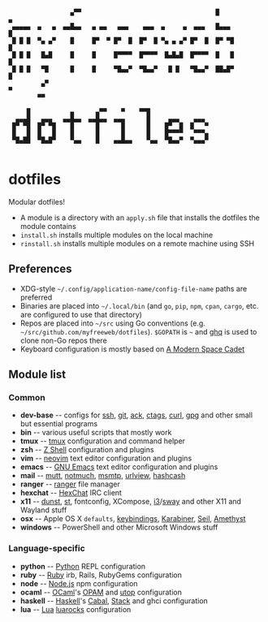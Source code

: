 ```
                                                                             
                 ▄▀▀                                     █                  ▄
 ▄▄▄▄▄  ▄   ▄  ▄▄█▄▄   ▄ ▄▄   ▄▄▄    ▄▄▄  ▄     ▄  ▄▄▄   █▄▄▄              █ 
 █ █ █  ▀▄ ▄▀    █     █▀  ▀ █▀  █  █▀  █ ▀▄ ▄ ▄▀ █▀  █  █▀ ▀█            █  
 █ █ █   █▄█     █     █     █▀▀▀▀  █▀▀▀▀  █▄█▄█  █▀▀▀▀  █   █           █   
 █ █ █   ▀█      █     █     ▀█▄▄▀  ▀█▄▄▀   █ █   ▀█▄▄▀  ██▄█▀          █    
         ▄▀                                                            ▀     
        ▀▀                                                                   
                                                        
     █           ▄      ▄▀▀    ▀    ▀▀█                 
  ▄▄▄█   ▄▄▄   ▄▄█▄▄  ▄▄█▄▄  ▄▄▄      █     ▄▄▄    ▄▄▄  
 █▀ ▀█  █▀ ▀█    █      █      █      █    █▀  █  █   ▀ 
 █   █  █   █    █      █      █      █    █▀▀▀▀   ▀▀▀▄ 
 ▀█▄██  ▀█▄█▀    ▀▄▄    █    ▄▄█▄▄    ▀▄▄  ▀█▄▄▀  ▀▄▄▄▀ 
                                                        

```

# dotfiles

Modular dotfiles!

- A module is a directory with an `apply.sh` file that installs the dotfiles the module contains
- `install.sh` installs multiple modules on the local machine
- `rinstall.sh` installs multiple modules on a remote machine using SSH

## Preferences

- XDG-style `~/.config/application-name/config-file-name` paths are preferred
- Binaries are placed into `~/.local/bin` (and `go`, `pip`, `npm`, `cpan`, `cargo`, etc. are configured to use that directory)
- Repos are placed into `~/src` using Go conventions (e.g. `~/src/github.com/myfreeweb/dotfiles`). `$GOPATH` is `~` and [ghq] is used to clone non-Go repos there
- Keyboard configuration is mostly based on [A Modern Space Cadet]

[ghq]: https://github.com/motemen/ghq
[A Modern Space Cadet]: http://stevelosh.com/blog/2012/10/a-modern-space-cadet/

## Module list

### Common

- **dev-base** -- configs for [ssh], [git], [ack], [ctags], [curl], [gpg] and other small but essential programs
- **bin** -- various useful scripts that mostly work
- **tmux** -- [tmux] configuration and command helper
- **zsh** -- [Z Shell] configuration and plugins
- **vim** -- [neovim] text editor configuration and plugins
- **emacs** -- [GNU Emacs] text editor configuration and plugins
- **mail** -- [mutt], [notmuch], [msmtp], [urlview], [hashcash]
- **ranger** -- [ranger] file manager
- **hexchat** -- [HexChat] IRC client
- **x11** -- [dunst], [st], fontconfig, XCompose, [i3]/[sway] and other X11 and Wayland stuff
- **osx** -- Apple OS X `defaults`, [keybindings], [Karabiner], [Seil], [Amethyst]
- **windows** -- PowerShell and other Microsoft Windows stuff

[ssh]: http://www.openssh.com
[git]: http://git-scm.com
[ack]: http://beyondgrep.com
[ctags]: http://ctags.sourceforge.net
[curl]: http://curl.haxx.se
[gpg]: https://www.gnupg.org
[tmux]: http://tmux.sourceforge.net
[Z Shell]: http://zsh.sourceforge.net
[neovim]: https://github.com/neovim/neovim
[GNU Emacs]: https://www.gnu.org/software/emacs/
[keybindings]: https://github.com/ttscoff/KeyBindings
[Karabiner]: https://pqrs.org/osx/karabiner/index.html.en
[Seil]: https://pqrs.org/osx/karabiner/seil.html.en
[Amethyst]: https://github.com/ianyh/Amethyst
[mutt]: http://www.mutt.org
[notmuch]: http://notmuchmail.org
[msmtp]: https://wiki.archlinux.org/index.php/MSMTP
[urlview]: https://github.com/sigpipe/urlview
[hashcash]: http://hashcash.org
[dunst]: https://github.com/knopwob/dunst
[st]: http://st.suckless.org/
[i3]: https://i3wm.org/
[sway]: https://github.com/SirCmpwn/sway
[ranger]: http://ranger.nongnu.org/
[HexChat]: https://hexchat.github.io/

### Language-specific

- **python** -- [Python] REPL configuration
- **ruby** -- [Ruby] irb, Rails, RubyGems configuration
- **node** -- [Node.js] npm configuration
- **ocaml** -- [OCaml]'s [OPAM] and [utop] configuration
- **haskell** -- [Haskell]'s [Cabal], [Stack] and ghci configuration
- **lua** -- [Lua] [luarocks] configuration

[Python]: https://www.python.org
[Ruby]: https://www.ruby-lang.org/en/
[Node.js]: https://nodejs.org/en/
[OCaml]: https://ocaml.org
[OPAM]: https://opam.ocaml.org
[utop]: https://github.com/diml/utop
[Haskell]: https://www.haskell.org
[Cabal]: https://www.haskell.org/cabal/
[Stack]: https://docs.haskellstack.org/en/stable/README/
[Lua]: http://www.lua.org
[luarocks]: https://rocks.moonscript.org
